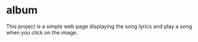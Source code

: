 # album

This project is a simple web page displaying the song lyrics and play a song when you click on the image.